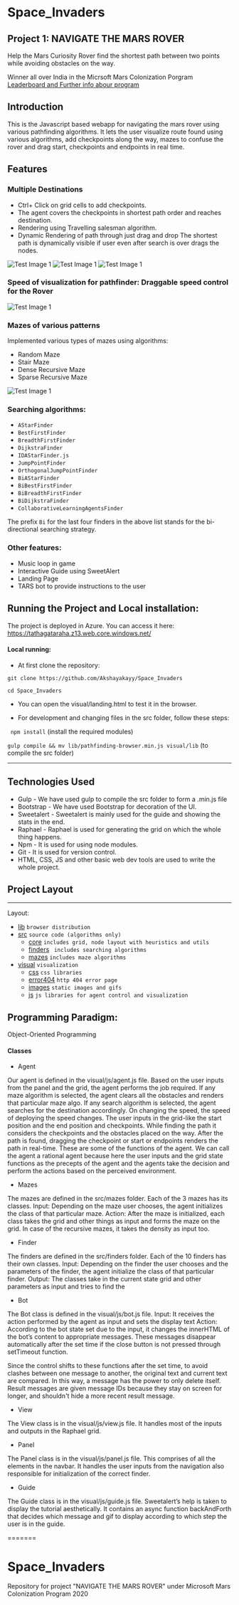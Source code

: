 # Space_Invaders
## Project 1: NAVIGATE THE MARS ROVER
Help the Mars Curiosity Rover find the shortest path between two points while avoiding obstacles on the way. <br>

Winner all over India in the Micrsoft Mars Colonization Porgram<br>
[Leaderboard and Further info abour program](https://microsoft.acehacker.com/mars/)
## Introduction
This is the Javascript based webapp for navigating the mars rover using various pathfinding algorithms. It lets the user visualize route found using various algorithms, add checkpoints along the way, mazes to confuse the rover and drag start, checkpoints and endpoints in real time.

## Features
### Multiple Destinations
- Ctrl+ Click on grid cells to add checkpoints.
- The agent covers the checkpoints in shortest path order and reaches destination.
- Rendering using Travelling salesman algorithm.
- Dynamic Rendering of path through just drag and drop The shortest path is dynamically visible if user even after search is over drags the nodes.
	
![Test Image 1](https://github.com/Akshayakayy/Space_Invaders/blob/master/visual/images/gifs/checkpoints.gif)
![Test Image 1](https://github.com/Akshayakayy/Space_Invaders/blob/master/visual/images/gifs/search.gif)
![Test Image 1](https://github.com/Akshayakayy/Space_Invaders/blob/master/visual/images/gifs/clearall.gif)

### Speed of visualization for pathfinder: Draggable speed control for the Rover

![Test Image 1](https://github.com/Akshayakayy/Space_Invaders/blob/master/visual/images/gifs/speed.gif)

### Mazes of various patterns
Implemented various types of mazes using algorithms:
- Random Maze
- Stair Maze
- Dense Recursive Maze
- Sparse Recursive Maze

![Test Image 1](https://github.com/Akshayakayy/Space_Invaders/blob/master/visual/images/gifs/maze.gif)

### Searching algorithms:

*  `AStarFinder` 
*  `BestFirstFinder`
*  `BreadthFirstFinder` 
*  `DijkstraFinder` 
*  `IDAStarFinder.js` 
*  `JumpPointFinder` 
*  `OrthogonalJumpPointFinder` 
*  `BiAStarFinder`
*  `BiBestFirstFinder`
*  `BiBreadthFirstFinder` 
*  `BiDijkstraFinder` 
*  `CollaborativeLearningAgentsFinder` 

The prefix `Bi` for the last four finders in the above list stands for the bi-directional searching strategy.

### Other features:
* Music loop in game
* Interactive Guide using SweetAlert 
* Landing Page
* TARS bot to provide instructions to the user 


## Running the Project and Local installation:

The project is deployed in Azure. You can access it here: https://tathagataraha.z13.web.core.windows.net/

#### Local running:
- At first clone the repository:

``git clone https://github.com/Akshayakayy/Space_Invaders``

``cd Space_Invaders``

- You can open the visual/landing.html to test it in the browser.

- For development and changing files in the src folder, follow these steps:

`` npm install`` (install the required modules)

``gulp compile && mv lib/pathfinding-browser.min.js visual/lib`` (to compile the src folder)

------

## Technologies Used

* Gulp - We have used gulp to compile the src folder to form a .min.js file
* Bootstrap - We have used Bootstrap for decoration of the UI.
* Sweetalert - Sweetalert is mainly used for the guide and showing the stats in the end.
* Raphael - Raphael is used for generating the grid on which the whole thing happens.
* Npm - It is used for using node modules.
* Git - It is used for version control.
* HTML, CSS, JS and other basic web dev tools are used to write the whole project.


## Project Layout
------------

Layout:

* [lib](./lib)	` browser distribution `
* [src](./src)	` source code (algorithms only) `
   * [core](./src/core)	` includes grid, node layout with heuristics and utils `
   * [finders](./src/finders)	` includes searching algorithms`
   * [mazes](./src/mazes)		`includes maze algorithms`
* [visual](./visual)	`visualization`
   * [css](./visual/css)	`css libraries`
   * [error404](./visual/error404)	`http 404 error page`
   * [images](./visual/images) `static images and gifs`
   * [js](./visual/js)	 `js libraries for agent control and visualization`



## Programming Paradigm: 

Object-Oriented Programming

#### Classes

* Agent

Our agent is defined in the visual/js/agent.js file. Based on the user inputs from the panel and the grid, the agent performs the job required.
If any maze algorithm is selected, the agent clears all the obstacles and renders that particular maze algo.
If any search algorithm is selected, the agent searches for the destination accordingly.
On changing the speed, the speed of deploying the speed changes.
The user inputs in the grid-like the start position and the end position and checkpoints. While finding the path it considers the checkpoints and the obstacles placed on the way.
After the path is found, dragging the checkpoint or start or endpoints renders the path in real-time.
These are some of the functions of the agent. We can call the agent a rational agent because here the user inputs and the grid state functions as the precepts of the agent and the agents take the decision and perform the actions based on the perceived environment.

* Mazes

The mazes are defined in the src/mazes folder. Each of the 3 mazes has its classes. 
Input: Depending on the maze user chooses, the agent initializes the class of that particular maze.
Action: After the maze is initialized, each class takes the grid and other things as input and forms the maze on the grid. In case of the recursive mazes, it takes the density as input too.

* Finder

The finders are defined in the src/finders folder. Each of the 10 finders has their own classes.
Input: Depending on the finder the user chooses and the parameters of the finder, the agent initialize the class of that particular finder.
Output: The classes take in the current state grid and other parameters as input and tries to find the 

* Bot

The Bot class is defined in the visual/js/bot.js file. 
Input: It receives the action performed by the agent as input and sets the display text
Action: According to the bot state set due to the input, it changes the innerHTML of the bot’s content to appropriate messages. These messages disappear automatically after the set time if the close button is not pressed through setTimeout function. 

Since the control shifts to these functions after the set time, to avoid clashes between one message to another, the original text and current text are compared. In this way, a message has the power to only delete itself. Result messages are given message IDs because they stay on screen for longer, and shouldn't hide a more recent result message.

* View

The View class is in the visual/js/view.js file. It handles most of the inputs and outputs in the Raphael grid. 
* Panel

The Panel class is in the visual/js/panel.js file. This comprises of all the elements in the navbar. It handles the user inputs from the navigation also responsible for initialization of the correct finder.

* Guide

The Guide class is in the visual/js/guide.js file. Sweetalert’s help is taken to display the tutorial aesthetically. It contains an async function backAndForth that decides which message and gif to display according to which step the user is in the guide.


=======
# Space_Invaders
Repository for project "NAVIGATE THE MARS ROVER" under Microsoft Mars Colonization Program 2020
